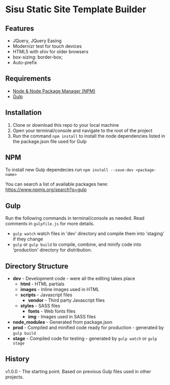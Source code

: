 # Sisu Static Site Template Builder

## Features
* JQuery, JQuery Easing
* Modernizr test for touch devices
* HTML5 with shiv for older browsers
* box-sizing: border-box;
* Auto-prefix


## Requirements
* [Node & Node Package Manager (NPM)](http://nodejs.org/)
* [Gulp](http://gulpjs.com/)


## Installation

1. Clone or download this repo to your local machine
2. Open your terminal/console and navigate to the root of the project
3. Run the command `npm install` to install the node dependencies listed in the package.json file used for Gulp


## NPM

To install new Gulp dependecies run `npm install --save-dev <package-name>`

You can search a list of available packages here: https://www.npmjs.org/search?q=gulp

## Gulp

Run the following commands in terminal/console as needed. Read comments in `gulpfile.js` for more details.

* `gulp watch` watch files in 'dev' directory and compile them into 'staging' if they change
* `gulp` or `gulp build` to compile, combine, and minify code into 'production' directory for distribution.

## Directory Structure

* **dev** - Development code - were all the editing takes place
	* **html** - HTML partials
	* **images** - Inline images used in HTML
	* **scripts** - Javascript files
		* **vendor** - Third party Javascript files
	* **styles** - SASS files
		* **fonts** - Web fonts files
		* **img** - Images used in SASS files
* **node_modules** - Generated from package.json
* **prod** - Compiled and minified code ready for production - generated by `gulp build`
* **stage** - Compiled code for testing - generated by `gulp watch` or `gulp stage`

## History

v1.0.0 - The starting point. Based on previous Gulp files used in other projects.